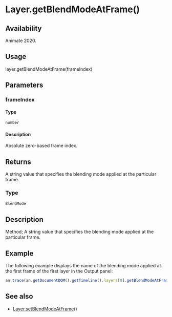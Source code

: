 # Layer.getBlendModeAtFrame()

## Availability

Animate 2020.

## Usage

layer.getBlendModeAtFrame(frameIndex)  

## Parameters

### **frameIndex**

#### Type

```typescript
number
```

#### Description

Absolute zero-based frame index.

## Returns

A string value that specifies the blending mode applied at the particular frame.

### Type

```typescript
BlendMode
```

## Description

Method; A string value that specifies the blending mode applied at the particular frame.

## Example

The following example displays the name of the blending mode applied at the first frame of the first layer in the Output panel:

```javascript
an.trace(an.getDocumentDOM().getTimeline().layers[0].getBlendModeAtFrame(0));
```

## See also

- [Layer.setBlendModeAtFrame()](../Layer_object/Layer16.md)
